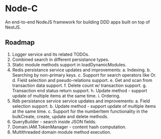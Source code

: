 # Node-C
An end-to-end NodeJS framework for building DDD apps built on top of NestJS.

## Roadmap
1. Logger service and its related TODOs.
2. Combined search in different persistance types.
3. Static module methods support in loadDynamicModules.
4. Redis persistance service updates and improvements:
  a. Indexing.
  b. Searching by non-primary keys.
  c. Support for search operators like Or.
  d. Field selection and pseudo-relations support.
  e. Get and scan from transaction data support.
  f. Delete count w/ transaction support.
  g. Transaction end status return support.
  h. Update method - support update of multiple items at the same time.
  i. Ordering.
5. Rdb persistance service service updates and improvements:
  a. Field selection support.
  b. Update method - support update of multiple items at the same time.
  c. Support for the numberItem functionality in the bulkCreate, create, update and delete methods.
6. QueryBuilder - search inside JSON fields.
7. Domain.IAM.TokenManager - content hash computation.
7. Multithreaded domain module method execution.
